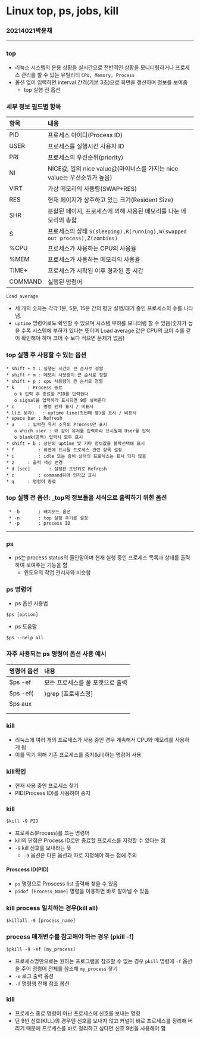 # Linux top, ps, jobs, kill
### 20214021박윤채


---
### top
- 리눅스 시스템의 운용 상황을 실시간으로 전반적인 상황을 모니터링하거나 프로세스 관리를 할 수 있는 유틸리티 `CPU, Memory, Process`
- 옵션 없이 입력하면 interval 간격(기본 3초)으로 화면을 갱신하며 정보를 보여줌
  - top 실행 전 옵션


### 세부 정보 필드별 항목
|항목 |내용|
|:---|:---|
|PID|프로세스 아이디(Process ID)|
|USER|프로세스를 실행시킨 사용자 ID|
|PRI|프로세스의 우선순위(priority)|
|NI|NICE값, 일의 nice value값(마이너스를 가지는 nice value는 우선순위가 높음)|
|VIRT|가상 메모리의 사용량(SWAP+RES)|
|RES|현재 페이지가 상주하고 있는 크기(Resident Size)|
|SHR|분할된 페이지, 프로세스에 의해 사용된 메모리를 나눈 메모리의 총합|
|S|프로세스의 상태 `S(sleeping),R(running),W(swapped out process),Z(zombies)`|
|%CPU|프로세스가 사용하는 CPU의 사용율|
|%MEM|프로세스가 사용하는 메모리의 사용율|
|TIME+|프로세스가 시작된 이후 경과된 총 시간|
|COMMAND|실행된 명령어|

`Load average`
- 세 개의 숫자는 각각 1분, 5분, 15분 간의 평균 실행/대기 중인 프로세스의 수를 나타냄.
- `uptime` 명령어로도 확인할 수 있으며 시스템 부하를 모니터링 할 수 있음(숫자가 높을 수록 시스템에 부하가 있다는 뜻이며 Load average 값은 CPU의 코어 수를 같이 확인해야 하며 코어 수 보다 적으면 문제가 없음)


### top 실행 후 사용할 수 있는 옵션
    * shift + t	: 실행된 시간이 큰 순서로 정렬
    * shift + m	: 메모리 사용량이 큰 순서로 정렬
    * shift + p	: cpu 사용량이 큰 순서로 정렬
    * k		: Process 종료
       o k 입력 후 종료할 PID를 입력한다
       o signal을 입력하라 표시되면 9를 넣어준다
    * c 		: 명령 인자 표시 / 비표시
    * l(소 문자) 	: uptime line(첫번째 행)을 표시 / 비표시
    * space bar	: Refresh
    * u		: 입력한 유저 소유의 Process만 표시
       o which user	: 와 같이 유저를 입력하라 표시될때 User를 입력
       o blank(공백) 입력시 모두 표시
    * shift + b	: 상단의 uptime 및 기타 정보값을 블락선택해 표시
    * f 		: 화면에 표시될 프로세스 관련 항목 설정
    * i			: idle 또는 좀비 상태의 프로세스는 표시 되지 않음
    * z		: 출력 색상 변경
    * d [sec]		: 설정된 초단위로 Refresh
    * c 		: command뒤에 인자값 표시
    * q		: 명령어 종료


### top 실행 전 옵션: _top의 정보들을 서식으로 출력하기 위한 옵션
     * -b		: 배치모드 옵션 
     * -n		: top 실행 주기를 설정
     * -p		: process ID 
---

### ps
- ps는 process status의 줄인말이며 현재 실행 중인 프로세스 목록과 상태를 출력하여 보여주는 기능을 함
   - 윈도우의 작업 관리자와 비슷함

### ps 명령어
- ps 옵션 사용법
```
$ps [option]
```
- ps 도움말
```
$ps --help all
```

### 자주 사용되는 ps 명령어 옵션 사용 예시
|명령어 옵션 |내용|
|:---|:---|
|$ps -ef|모든 프로세스를 풀 포맷으로 출력|
|$ps -ef(|)grep [프로세스명]|프로세스명의 프로세스 구동 확인|
|$ps aux||
|||
|||


### kill
- 리눅스에 여러 개의 프로세스가 사용 중인 경우 계속해서 CPU와 메모리를 사용하게 됨
- 이를 막기 위해 기존 프로세스를 중지(kill)하는 명령어 사용
### kill확인
- 현재 사용 중인 프로세스 찾기
- PID(Process ID)를 사용하여 중지


### kill 
```
$kill -9 PID
```
- 프로세스(Process)를 끄는 명령어
- kill의 단점은 Process ID로만 종료할 프로세스를 지정할 수 있다는 점
- `-9` kill 신호를 보내라는 뜻
  - `-9` 옵션은 다른 옵션과 따로 지정해야 하는 점에 주의


#### Proscess ID(PID) 
- `ps` 명령으로 Proscess list 출력해 찾을 수 있음
- `pidof [Process_Name]` 명령을 이용하면 바로 알아낼 수 있음


### kill process 일치하는 경우(kill all)
```
$killall -9 [process_name]
```


### process 매개변수를 참고해야 하는 경우 (pkill -f)
```
$pkill -9 -ef [my_process]
```
- 프로세스명만으로는 원하는 프로그램을 참조할 수 없는 경우 `pkill` 명령에 `-f` 옵션을 주어 명령어 전체를 참조해 `my_process` 찾기
- `-e` 로그 출력 옵션
- `-f` 명령행 전체 참조 옵션


### kill

- 프로세스 종료 명령이 아닌 프로세스에 신호를 보내는 명령
- 단 9번 신호(KILL)의 경우엔 신호를 보내지 않고 커널이 바로 프로세스를 정리해 버리기 때문에 프로세스를 바로 정리하고 싶다면 신호 9번을 사용해야 함
